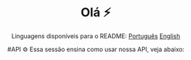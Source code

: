 <center>

# Olá ⚡

Linguagens disponíveis para o README:
[Português](https://github.com/NightHouseStudio/.github/README.md)
[English](https://github.com/NightHouseStudio/.github/README_en.md)

#API ⚙
Essa sessão ensina como usar nossa API, veja abaixo:

</center>
